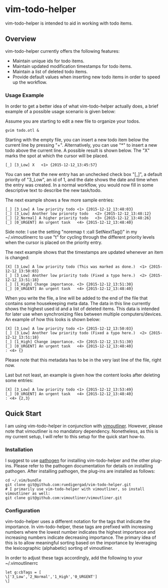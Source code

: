 # vim-todo-helper

vim-todo-helper is intended to aid in working with todo items.

## Overview

vim-todo-helper currently offers the following features:

* Maintain unique ids for todo items.
* Maintain updated modification timestamps for todo items.
* Maintain a list of deleted todo items.
* Provide default values when inserting new todo items in order to speed up the workflow.

### Usage Example

In order to get a better idea of what vim-todo-helper actually does, a brief example of a possible usage scenario is given below:

Assume you are starting to edit a new file to organize your todos.

    gvim todo.otl &

Starting with the empty file, you can insert a new todo item below the current line by pressing "+".
Alternatively, you can use "*" to insert a new todo above the current line.
A possible result is shown below.
The "X" marks the spot at which the cursor will be placed.

    [_] [3_Low] X	<1> {2015-12-12_13:45:57}

You can see that the new entry has an unchecked check box "[_]", a default priority of "3_Low", an id of 1, and the date shows the date and time when the entry was created.
In a normal workflow, you would now fill in some descriptive text to describe the new task/todo.

The next example shows a few more sample entries:

    [_] [3_Low] A low priority todo	<1> {2015-12-12_13:48:03}
    [_] [3_Low] Another low prioroty todo	<2> {2015-12-12_13:48:12}
    [_] [2_Normal] A higher priority todo	<3> {2015-12-12_13:48:26}
    [_] [0_URGENT] An urgent task	<4> {2015-12-12_13:48:40}

Side note: I use the setting "noremap <silent><buffer> t :call SetNextTag()<cr>" in my ~/.vimoutlinerrc to use "t" for cycling through the different priority levels when the cursor is placed on the priority entry.

The next example shows that the timestamps are updated whenever an item is changed:

    [X] [3_Low] A low priority todo (This was marked as done.)	<1> {2015-12-12_13:50:03}
    [_] [3_Low] Another low priority todo (Fixed a typo here.)	<2> {2015-12-12_13:51:18}
    [_] [1_High] Change importance.	<3> {2015-12-12_13:51:30}
    [_] [0_URGENT] An urgent task	<4> {2015-12-12_13:48:40}

When you write the file, a line will be added to the end of the file that contains some housekeeping meta data.
The data in this line currently shows the highest used id and a list of deleted items.
This data is intended for later use when synchronizing files between multiple computers/devices.
An example of how this looks is shown below:

    [X] [3_Low] A low priority todo	<1> {2015-12-12_13:50:03}
    [_] [3_Low] Another low priority todo (Fixed a typo here.)	<2> {2015-12-12_13:51:18}
    [_] [1_High] Change importance.	<3> {2015-12-12_13:51:30}
    [_] [0_URGENT] An urgent task	<4> {2015-12-12_13:48:40}
    : <4> {}

Please note that this metadata has to be in the very last line of the file, right now.

Last but not least, an example is given how the content looks after deleting some entries:

    [X] [3_Low] A low priority todo	<1> {2015-12-12_13:53:49}
    [_] [0_URGENT] An urgent task	<4> {2015-12-12_13:48:40}
    : <4> {2,3}

## Quick Start

I am using vim-todo-helper in conjunction with [vimoutliner](https://github.com/vimoutliner/vimoutliner).
However, please note that vimoutliner is no mandatory dependency.
Nonetheless, as this is my current setup, I will refer to this setup for the quick start how-to.

### Installation

I suggest to use [pathogen](https://github.com/tpope/vim-pathogen) for installing vim-todo-helper and the other plug-ins.
Please refer to the pathogen documentation for details on installing pathogen.
After installing pathogen, the plug-ins are installed as follows:

    cd ~/.vim/bundle
    git clone git@github.com:ruedigergad/vim-todo-helper.git
    # I primarily use vim-todo-helper with vimoutliner, so install vimoutliner as well:
    git clone git@github.com:vimoutliner/vimoutliner.git

### Configuration

vim-todo-helper uses a different notation for the tags that indicate the importance.
In vim-todo-helper, these tags are prefixed with increasing numbers where the lowest number indicates the highest importance and increasing numbers indicate decreasing importance.
The primary idea of this is to allow meaningful sorting based on the importance by leveraging the lexicographic (alphabetic) sorting of vimoutliner.

In order to adjust these tags accordingly, add the following to your ~/.vimoutlinerrc

    let g:cbTags = [
    \['3_Low','2_Normal','1_High','0_URGENT']
    \]

